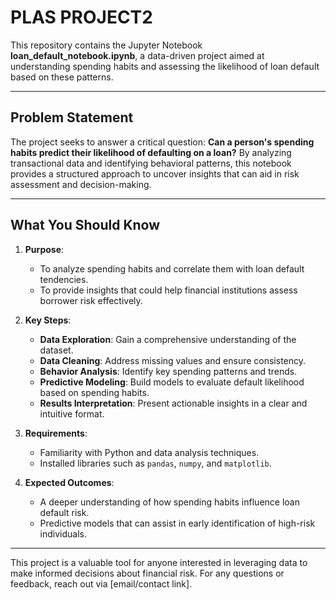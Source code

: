 # PLAS PROJECT2

This repository contains the Jupyter Notebook **loan_default_notebook.ipynb**, a data-driven project aimed at understanding spending habits and assessing the likelihood of loan default based on these patterns. 

---

## Problem Statement

The project seeks to answer a critical question: **Can a person's spending habits predict their likelihood of defaulting on a loan?** By analyzing transactional data and identifying behavioral patterns, this notebook provides a structured approach to uncover insights that can aid in risk assessment and decision-making.

---

## What You Should Know

1. **Purpose**:
   - To analyze spending habits and correlate them with loan default tendencies.
   - To provide insights that could help financial institutions assess borrower risk effectively.

2. **Key Steps**:
   - **Data Exploration**: Gain a comprehensive understanding of the dataset.
   - **Data Cleaning**: Address missing values and ensure consistency.
   - **Behavior Analysis**: Identify key spending patterns and trends.
   - **Predictive Modeling**: Build models to evaluate default likelihood based on spending habits.
   - **Results Interpretation**: Present actionable insights in a clear and intuitive format.

3. **Requirements**:
   - Familiarity with Python and data analysis techniques.
   - Installed libraries such as `pandas`, `numpy`, and `matplotlib`.

4. **Expected Outcomes**:
   - A deeper understanding of how spending habits influence loan default risk.
   - Predictive models that can assist in early identification of high-risk individuals.

---

This project is a valuable tool for anyone interested in leveraging data to make informed decisions about financial risk. For any questions or feedback, reach out via [email/contact link].

